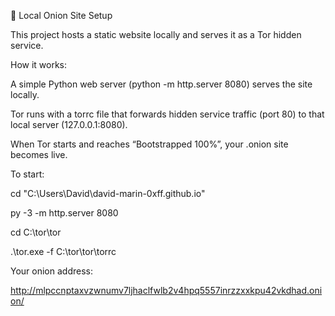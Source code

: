 🧅 Local Onion Site Setup



This project hosts a static website locally and serves it as a Tor hidden service.



How it works:



A simple Python web server (python -m http.server 8080) serves the site locally.



Tor runs with a torrc file that forwards hidden service traffic (port 80) to that local server (127.0.0.1:8080).



When Tor starts and reaches “Bootstrapped 100%”, your .onion site becomes live.



To start:



cd "C:\\Users\\David\\david-marin-0xff.github.io"

py -3 -m http.server 8080



cd C:\\tor\\tor

.\\tor.exe -f C:\\tor\\tor\\torrc





Your onion address:



http://mlpccnptaxvzwnumv7ljhaclfwlb2v4hpq5557inrzzxxkpu42vkdhad.onion/

